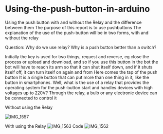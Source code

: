 # Using-the-push-button-in-arduino
Using the push button with and without the Relay and the difference between them
The purpose of this report is to use pushbuttons
The explanation of the use of the push-button will be in two forms, with and without the relay

Question: Why do we use relay?
Why is a push button better than a switch?

Initially the key is used for two things, request and reverse, eg close the process or upload and download, and so if you use this button in the bot the bot will have to reach its arm so that it can shut itself down, and if it shuts itself off, it can turn itself on again and from Here comes the tap of the push button
It is a single button that can put more than one thing in it, like the button in smartphones.
Well, what is the use of a relay that provides the operating system for the push-button start and handles devices with high voltages up to 220V? Through the relay, a bulb or any electronic device can be connected to control it

Without using the Relay

![IMG_1557](https://user-images.githubusercontent.com/108140215/180636238-68161617-d8bf-4209-aff0-dbdd61f4d6c5.JPG)


With using the Relay
![IMG_1563](https://user-images.githubusercontent.com/108140215/180636269-0d081d2c-59a1-4d0c-a937-0750bf9461d1.jpg)
Code
![IMG_1562](https://user-images.githubusercontent.com/108140215/180636331-35d1cf66-ec9e-4674-b89b-aa6299008a5d.jpg)
